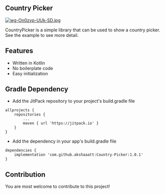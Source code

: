 ## Country Picker


[![wg-On0zvp-UUk-SD.jpg](https://i.postimg.cc/HncTzxnf/wg-On0zvp-UUk-SD.jpg)](https://postimg.cc/WqVRbsMn)

CountryPicker is a simple library that can be used to show a country picker. See the example to see more detail.

## Features

* Written in Kotlin
* No boilerplate code
* Easy initialization

## Gradle Dependency

* Add the JitPack repository to your project's build.gradle file

```
allprojects {
    repositories {
        ...
        maven { url 'https://jitpack.io' }
    }
}
```

* Add the dependency in your app's build.gradle file

```
dependencies {
    implementation 'com.github.akshaaatt:Country-Picker:1.0.1'
}
```

## Contribution

You are most welcome to contribute to this project!
